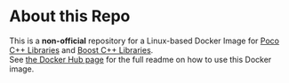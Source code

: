 # About this Repo

This is a **non-official** repository for a Linux-based Docker Image for [Poco C++ Libraries](https://pocoproject.org)
and [Boost C++ Libraries](https://www.boost.org/).    
See [the Docker Hub page](https://hub.docker.com/r/edsonsoares/boost_poco) for the full readme on how to use this Docker image.
